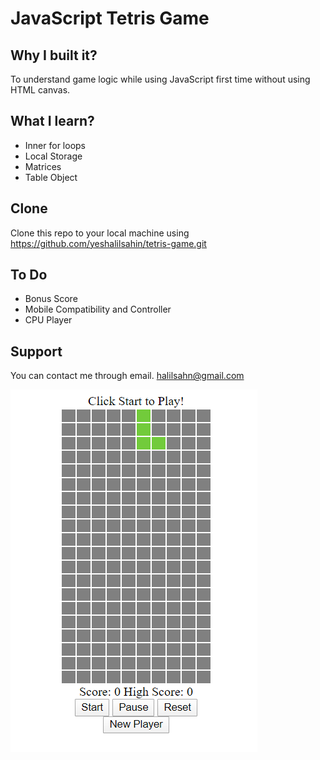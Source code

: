 # JavaScript Tetris Game

## Why I built it?
To understand game logic while using JavaScript first time without using HTML canvas.
## What I learn?
* Inner for loops
* Local Storage
* Matrices
* Table Object

## Clone
Clone this repo to your local machine using https://github.com/yeshalilsahin/tetris-game.git

## To Do
* Bonus Score
* Mobile Compatibility and Controller 
* CPU Player

## Support
You can contact me through email. halilsahn@gmail.com

![Tetris Game HTML,JS,CSS](https://github.com/yeshalilsahin/tetris-game/blob/master/tetris-screenshot.png?raw=true "Optional Title")
